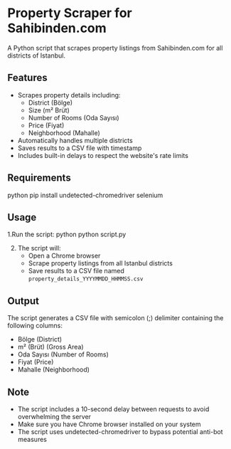 # Property Scraper for Sahibinden.com

A Python script that scrapes property listings from Sahibinden.com for all districts of Istanbul.

## Features
- Scrapes property details including:
  - District (Bölge)
  - Size (m² Brüt)
  - Number of Rooms (Oda Sayısı)
  - Price (Fiyat)
  - Neighborhood (Mahalle)
- Automatically handles multiple districts
- Saves results to a CSV file with timestamp
- Includes built-in delays to respect the website's rate limits

## Requirements
python
pip install undetected-chromedriver selenium

## Usage
1.Run the script:
python
python script.py

2. The script will:
   - Open a Chrome browser
   - Scrape property listings from all Istanbul districts
   - Save results to a CSV file named `property_details_YYYYMMDD_HHMMSS.csv`

## Output
The script generates a CSV file with semicolon (;) delimiter containing the following columns:
- Bölge (District)
- m² (Brüt) (Gross Area)
- Oda Sayısı (Number of Rooms)
- Fiyat (Price)
- Mahalle (Neighborhood)

## Note
- The script includes a 10-second delay between requests to avoid overwhelming the server
- Make sure you have Chrome browser installed on your system
- The script uses undetected-chromedriver to bypass potential anti-bot measures
